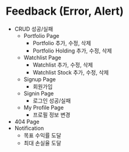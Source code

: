 
# Feedback (Error, Alert)


- CRUD 성공/실패
	- Portfolio Page
		- Portfolio 추가, 수정, 삭제
		- Portfolio Holding 추가, 수정, 삭제
	- Watchlist Page
		- Watchlist 추가, 수정, 삭제
		- Watchlist Stock 추가, 수정, 삭제
	- Signup Page
		- 회원가입
	- Signin Page
		- 로그인 성공/실패
	- My Profile Page
		- 프로필 정보 변경
- 404 Page
- Notification
	- 목표 수익률 도달
	- 최대 손실율 도달







